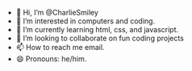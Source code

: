 - 👋 Hi, I’m @CharlieSmiley
- 👀 I’m interested in computers and coding.
- 🌱 I’m currently learning html, css, and javascript.
- 💞️ I’m looking to collaborate on fun coding projects
- 📫 How to reach me email.
- 😄 Pronouns: he/him.

<!---
CharlieSmiley/CharlieSmiley is a ✨ special ✨ repository because its `README.md` (this file) appears on your GitHub profile.
You can click the Preview link to take a look at your changes.
--->
